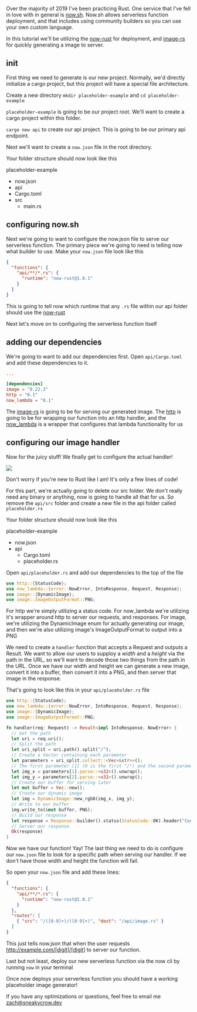 Over the majority of 2019 I've been practicing Rust. One service that I've fell in love with in general is [now.sh](https://now.sh). Now.sh allows serverless function deployment, and that includes using community builders so you can use your own custom language.

In this tutorial we'll be utilizing the [now-rust](https://github.com/mike-engel/now-rust) for deployment, and [image-rs](https://github.com/image-rs/image) for quickly generating a image to server.

## init

First thing we need to generate is our new project. Normally, we'd directly initialize a cargo project, but this project will have a special file architecture.

Create a new directory `mkdir placeholder-example` and `cd placeholder-example`

`placeholder-example` is going to be our project root. We'll want to create a cargo project within this folder.

`cargo new api` to create our api project. This is going to be our primary api endpoint.

Next we'll want to create a `now.json` file in the root directory.

Your folder structure should now look like this

placeholder-example
 - now.json
 - api
  - Cargo.toml
  - src
    - main.rs

## configuring now.sh

Next we're going to want to configure the now.json file to serve our serverless function. The primary piece we're going to need is telling now what builder to use. Make your `now.json` file look like this

```json
{
  "functions": {
    "api/**/*.rs": {
      "runtime": "now-rust@1.0.1"
    }
  }
}
```

This is going to tell now which runtime that any `.rs` file within our api folder should use the [now-rust](https://github.com/mike-engel/now-rust)

Next let's move on to configuring the serverless function itself

## adding our dependencies

We're going to want to add our dependencies first. Open `api/Cargo.toml` and add these dependencies to it. 

```toml
...

[dependencies]
image = "0.22.3"
http = "0.1"
now_lambda = "0.1"
```

The [image-rs](https://github.com/image-rs/image) is going to be for serving our generated image. The [http](https://github.com/hyperium/http) is going to be for wrapping our function into an http handler, and the [now_lambda](https://crates.io/crates/now_lambda) is a wrapper that configures that lambda functionality for us

## configuring our image handler

Now for the juicy stuff! We finally get to configure the actual handler!

![](https://media.giphy.com/media/dkGhBWE3SyzXW/giphy.gif)

Don't worry if you're new to Rust like I am! It's only a few lines of code!

For this part, we're actually going to delete our src folder. We don't really need any binary or anything, now is going to handle all that for us. So remove the `api/src` folder and create a new file in the api folder called `placeholder.rs`
 
Your folder structure should now look like this

placeholder-example
- now.json
- api
  - Cargo.toml
  - placeholder.rs

Open `api/placeholder.rs` and add our dependencies to the top of the file

```rust
use http::{StatusCode};
use now_lambda::{error::NowError, IntoResponse, Request, Response};
use image::{DynamicImage};
use image::ImageOutputFormat::PNG;
```

For http we're simply utilizing a status code. For now_lambda we're utilizing it's wrapper around http to server our requests, and responses. For image, we're utilizing the DynamicImage enum for actually generating our image, and then we're also utilizing image's ImageOutputFormat to output into a PNG

We need to create a `handler` function that accepts a Request and outputs a Result. We want to allow our users to supploy a *width* and a *height* via the path in the URL, so we'll want to decode those two things from the path in the URL.
Once we have our width and height we can generate a new image, convert it into a buffer, then convert it into a PNG, and then server that image in the response. 

That's going to look like this in your `api/placeholder.rs` file

```rust
use http::{StatusCode};
use now_lambda::{error::NowError, IntoResponse, Request, Response};
use image::{DynamicImage};
use image::ImageOutputFormat::PNG;

fn handler(req: Request) -> Result<impl IntoResponse, NowError> {
  // Get the path
  let uri = req.uri();
  // Split the path
  let uri_split = uri.path().split("/");
  // Create a Vector containing each parameter
  let parameters = uri_split.collect::<Vec<&str>>();
  // The first parameter [1] (0 is the first "/") and the second parameter [2] are our values for (x, y)
  let img_x = parameters[1].parse::<u32>().unwrap();
  let img_y = parameters[2].parse::<u32>().unwrap();
  // Create our buffer for serving later
  let mut buffer = Vec::new();
  // Create our dynamic image
  let img = DynamicImage::new_rgb8(img_x, img_y);
  // Write to our buffer
  img.write_to(&mut buffer, PNG);
  // Build our response
  let response = Response::builder().status(StatusCode::OK).header("Content-Type", "image/png").body(buffer).expect("Interal Server Error");
  // Server our response
  Ok(response)
}
```

Now we have our function! Yay! The last thing we need to do is configure our `now.json` file to look for a specific path when serving our handler. If we don't have those width and height the function will fail.

So open your `now.json` file and add these lines:

```json
{
  "functions": {
    "api/**/*.rs": {
      "runtime": "now-rust@1.0.1"
    }
  },
  "routes": [
    { "src": "/([0-9]+)/([0-9]+)", "dest": "/api/image.rs" }
  ]
}
```

This just tells now.json that when the user requests http://example.com/[digit]/[digit] to server our function.

Last but not least, deploy our new serverless function via the now cli by running `now` in your terminal

Once now deploys your serverless function you should have a working placeholder image generator!


If you have any optimizations or questions, feel free to email me zach@sneakycrow.dev
